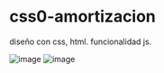 # css0-amortizacion
diseño con css, html.
funcionalidad js.

![image](https://user-images.githubusercontent.com/72038716/192016909-30080e61-de00-4330-9fff-2e42fb9bfe0e.png)
![image](https://user-images.githubusercontent.com/72038716/192017397-626fa64a-1261-4838-99c8-1bfae591f9b1.png)

